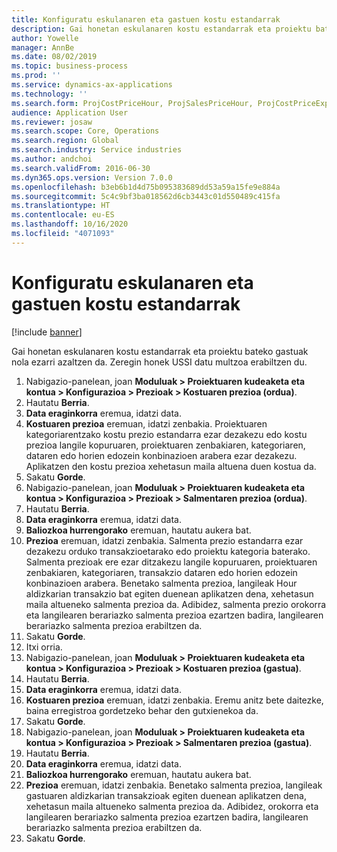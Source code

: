 ```yaml
---
title: Konfiguratu eskulanaren eta gastuen kostu estandarrak
description: Gai honetan eskulanaren kostu estandarrak eta proiektu bateko gastuak nola ezarri azaltzen da.
author: Yowelle
manager: AnnBe
ms.date: 08/02/2019
ms.topic: business-process
ms.prod: ''
ms.service: dynamics-ax-applications
ms.technology: ''
ms.search.form: ProjCostPriceHour, ProjSalesPriceHour, ProjCostPriceExpense, ProjSalesPriceCost
audience: Application User
ms.reviewer: josaw
ms.search.scope: Core, Operations
ms.search.region: Global
ms.search.industry: Service industries
ms.author: andchoi
ms.search.validFrom: 2016-06-30
ms.dyn365.ops.version: Version 7.0.0
ms.openlocfilehash: b3eb6b1d4d75b095383689dd53a59a15fe9e884a
ms.sourcegitcommit: 5c4c9bf3ba018562d6cb3443c01d550489c415fa
ms.translationtype: HT
ms.contentlocale: eu-ES
ms.lasthandoff: 10/16/2020
ms.locfileid: "4071093"
---
```

# <a name="configure-standard-costs-for-labor-and-expenses"></a>Konfiguratu eskulanaren eta gastuen kostu estandarrak

[!include [banner](../../includes/banner.md)]

Gai honetan eskulanaren kostu estandarrak eta proiektu bateko gastuak nola ezarri azaltzen da. Zeregin honek USSI datu multzoa erabiltzen du.

1. Nabigazio-panelean, joan **Moduluak > Proiektuaren kudeaketa eta kontua > Konfigurazioa > Prezioak > Kostuaren prezioa (ordua)**.
2. Hautatu **Berria**.
3. **Data eraginkorra** eremua, idatzi data.
4. **Kostuaren prezioa** eremuan, idatzi zenbakia. Proiektuaren kategoriarentzako kostu prezio estandarra ezar dezakezu edo kostu prezioa langile kopuruaren, proiektuaren zenbakiaren, kategoriaren, dataren edo horien edozein konbinazioen arabera ezar dezakezu. Aplikatzen den kostu prezioa xehetasun maila altuena duen kostua da.  
5. Sakatu **Gorde**.
6. Nabigazio-panelean, joan **Moduluak > Proiektuaren kudeaketa eta kontua > Konfigurazioa > Prezioak > Salmentaren prezioa (ordua)**.
7. Hautatu **Berria**.
8. **Data eraginkorra** eremua, idatzi data.
9. **Baliozkoa hurrengorako** eremuan, hautatu aukera bat.
10. **Prezioa** eremuan, idatzi zenbakia. Salmenta prezio estandarra ezar dezakezu orduko transakzioetarako edo proiektu kategoria baterako. Salmenta prezioak ere ezar ditzakezu langile kopuruaren, proiektuaren zenbakiaren, kategoriaren, transakzio dataren edo horien edozein konbinazioen arabera. Benetako salmenta prezioa, langileak Hour aldizkarian transakzio bat egiten duenean aplikatzen dena, xehetasun maila altueneko salmenta prezioa da. Adibidez, salmenta prezio orokorra eta langilearen berariazko salmenta prezioa ezartzen badira, langilearen berariazko salmenta prezioa erabiltzen da.  
11. Sakatu **Gorde**.
12. Itxi orria.
13. Nabigazio-panelean, joan **Moduluak > Proiektuaren kudeaketa eta kontua > Konfigurazioa > Prezioak > Kostuaren prezioa (gastua)**.
14. Hautatu **Berria**.
15. **Data eraginkorra** eremua, idatzi data.
16. **Kostuaren prezioa** eremuan, idatzi zenbakia. Eremu anitz bete daitezke, baina erregistroa gordetzeko behar den gutxienekoa da.  
17. Sakatu **Gorde**.
18. Nabigazio-panelean, joan **Moduluak > Proiektuaren kudeaketa eta kontua > Konfigurazioa > Prezioak > Salmentaren prezioa (gastua)**.
19. Hautatu **Berria**.
20. **Data eraginkorra** eremua, idatzi data.
21. **Baliozkoa hurrengorako** eremuan, hautatu aukera bat.
22. **Prezioa** eremuan, idatzi zenbakia. Benetako salmenta prezioa, langileak gastuaren aldizkarian transakzioak egiten duenean aplikatzen dena, xehetasun maila altueneko salmenta prezioa da. Adibidez, orokorra eta langilearen berariazko salmenta prezioa ezartzen badira, langilearen berariazko salmenta prezioa erabiltzen da.  
23. Sakatu **Gorde**.

